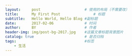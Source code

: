 ```yaml
---
layout:     post                    # 使用的布局（不需要改）
title:      My First Post               # 标题 
subtitle:   Hello World, Hello Blog #副标题
date:       2017-02-06              # 时间
author:     BY                      # 作者
header-img: img/post-bg-2017.jpg    #这篇文章标题背景图片
catalog: true                       # 是否归档
tags:                               #标签
    - 生活
---
```

